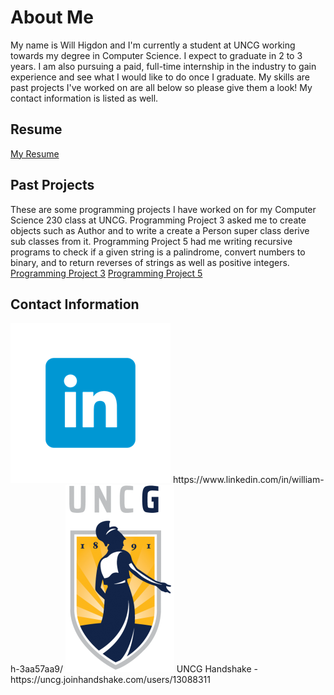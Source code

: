 # About Me
My name is Will Higdon and I'm currently a student at UNCG working towards my degree in Computer Science. I expect to graduate in 2 to 3 years. I am also pursuing a paid, full-time internship in the industry to gain experience and see what I would like to do once I graduate. My skills are past projects I've worked on are all below so please give them a look! My contact information is listed as well. 

## Resume
[My Resume](https://docs.google.com/document/d/1nomg6lzaZUmiGV2K6SmL8BShrlkjHql2G6q1qVlUXUE/edit?usp=sharing)

## Past Projects
These are some programming projects I have worked on for my Computer Science 230 class at UNCG. Programming Project 3 asked me to create objects such as Author and to write a create a Person super class derive sub classes from it. Programming Project 5 had me writing recursive programs to check if a given string is a palindrome, convert numbers to binary, and to return reverses of strings as well as positive integers. 
[Programming Project 3](https://github.com/uncg-csc230-spring-2019-classroom-2/programming-assignment-3-YaBOIWill)
[Programming Project 5](https://github.com/uncg-csc230-spring-2019-classroom-2/programming-assignment-5-YaBOIWill)

## Contact Information
<img src="https://raw.githubusercontent.com/YaBOIWill/YaBOIWill.github.io/master/linkedin.png" alt="linkedin.png"/> 
 https://www.linkedin.com/in/william-h-3aa57aa9/

<img src="https://raw.githubusercontent.com/YaBOIWill/YaBOIWill.github.io/master/UNCG.png" alt="UNCG.png"/> 
 UNCG Handshake - https://uncg.joinhandshake.com/users/13088311



